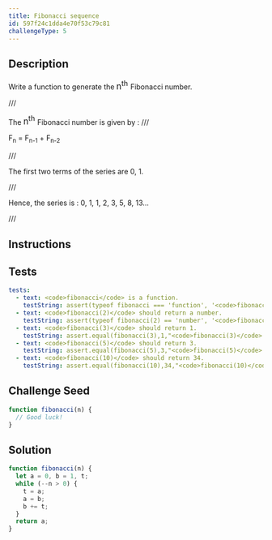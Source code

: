 ```yaml
---
title: Fibonacci sequence
id: 597f24c1dda4e70f53c79c81
challengeType: 5
---
```


## Description
<section id='description'>
<p>Write a function to generate the  <big> n<sup>th</sup> </big>  Fibonacci number.</p>
///<p>The <big> n<sup>th</sup> </big>  Fibonacci number is given by :
///<p>F<sub>n</sub> = F<sub>n-1</sub> + F<sub>n-2</sub></p>
///<p>The first two terms of the series are 0, 1.</p>
///<p>Hence, the series is : 0, 1, 1, 2, 3, 5, 8, 13...</p>
///
</section>

## Instructions
<section id='instructions'>

</section>

## Tests
<section id='tests'>

```yml
tests:
  - text: <code>fibonacci</code> is a function.
    testString: assert(typeof fibonacci === 'function', '<code>fibonacci</code> is a function.');
  - text: <code>fibonacci(2)</code> should return a number.
    testString: assert(typeof fibonacci(2) == 'number', '<code>fibonacci(2)</code> should return a number.');
  - text: <code>fibonacci(3)</code> should return 1.
    testString: assert.equal(fibonacci(3),1,"<code>fibonacci(3)</code> should return 1.");
  - text: <code>fibonacci(5)</code> should return 3.
    testString: assert.equal(fibonacci(5),3,"<code>fibonacci(5)</code> should return 3.");
  - text: <code>fibonacci(10)</code> should return 34.
    testString: assert.equal(fibonacci(10),34,"<code>fibonacci(10)</code> should return 34.");

```

</section>

## Challenge Seed
<section id='challengeSeed'>

<div id='js-seed'>

```js
function fibonacci(n) {
  // Good luck!
}
```

</div>



</section>

## Solution
<section id='solution'>


```js
function fibonacci(n) {
  let a = 0, b = 1, t;
  while (--n > 0) {
    t = a;
    a = b;
    b += t;
  }
  return a;
}

```

</section>
